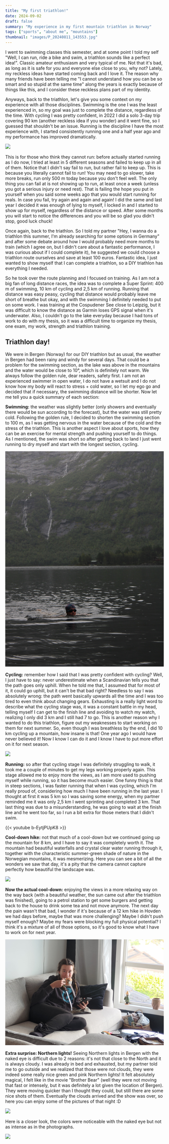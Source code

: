 ```yaml
---
title: "My first triathlon!"
date: 2024-09-02
draft: false
summary: "My experience in my first mountain triathlon in Norway"
tags: ["sports", "about me", "mountains"]
thumbnail: "images/P_20240811_143553.jpg"
---
```


I went to swimming classes this semester, and at some point I told my self "Well, I can run, ride a bike and swim, a triathlon sounds like a perfect idea!". Classic amateur enthusiasm and very typical of me. Not that it's bad, as long as it is safe for you and everyone else close to you, why not? Lately, my reckless ideas have started coming back and I love it. The reason why many friends have been telling me "I cannot understand how you can be so smart and so stupid at the same time" along the years is exactly because of things like this, and I consider these reckless plans part of my identity.

Anyways, back to the triathlon, let's give you some context on my experience with all those disciplines. Swimming is the one I was the least experienced in, so my goal was just to complete the distance, regardless of the time. With cycling I was pretty confident, in 2022 I did a solo 3-day trip covering 90 km (another reckless idea if you wonder) and it went fine, so I guessed that shouldn't be an issue. Running is the discipline I have the most experience with, I started consistently running one and a half year ago and my performance has improved dramatically. 

<img class="thumbnailshadow" src="images/P_20240811_143553.jpg">

This is for those who think they cannot run: before actually started running as I do now, I tried at least in 5 different seasons and failed to keep up in all of them. Notice that I didn't say fail to run, but rather fail to keep up. This is because you literally cannot fail to run! You may need to go slower, take more breaks, run only 500 m today because you don't feel well. The only thing you can fail at is not showing up to run, at least once a week (unless you got a serious injury or need rest). That is failing the hope you put in yourself when you said some weeks ago that you would start running for reals. In case you fail, try again and again and again! I did the same and last year I decided it was enough of lying to myself, I locked in and I started to show up for myself, regardless of the distance or speed. After some months you will start to notice the differences and you will be so glad you didn't stop, good luck chuck!

Once again, back to the triathlon. So I told my partner "Hey, I wanna do a triathlon this summer, I'm already searching for some options in Germany" and after some debate around how I would probably need more months to train (which I agree on, but I didn't care about a fantastic performance, I was curious about if I could complete it), he suggested we could choose a triathlon route ourselves and save at least 100 euros. Fantastic idea, I just wanted to show myself that I can complete a triathlon, so a DIY triathlon has everything I needed. 

So he took over the route planning and I focused on training. As I am not a big fan of long distance races, the idea was to complete a Super Sprint: 400 m of swimming, 10 km of cycling and 2,5 km of running. Running that distance was easy peasy, cycling that distance would probably leave me short of breathe but okay, and with the swimming I definitely needed to put on some work. I was training at the Cospudener See close to Leipzig, but it was difficult to know the distance as Garmin loses GPS signal when it's underwater. Also, I couldn't go to the lake everyday because I had tons of work to do with my thesis, so it was a difficult time to organize my thesis, one exam, my work, strength and triathlon training.

## Triathlon day!

We were in Bergen (Norway) for our DIY triathlon but as usual, the weather in Bergen had been rainy and windy for several days. That could be a problem for the swimming section, as the lake was above in the mountains and the water would be close to 10°, which is definitely not warm. We always follow the golden rule, dear readers, safety first. I am not an experienced swimmer in open water, I do not have a wetsuit and I do not know how my body will react to stress + cold water, so I let my ego go and decided that if necessary, the swimming distance will be shorter. Now let me tell you a quick summary of each section:

<strong>Swimming:</strong> the weather was slightly better (only showers and eventually there would be sun according to the forecast), but the water was still pretty cold. Following the golden rule, I decided to shorten the swimming section to 100 m, as I was getting nervous in the water because of the cold and the stress of the triathlon. This is another aspect I love about sports, how they can be an exercise for mental strength and pushing yourself to do things. As I mentioned, the swim was short so after getting back to land I just went running to dry myself and start with the longest section, cycling.

<img class="thumbnailshadow" src="images/IMG_9698_edited.JPG">

<strong>Cycling:</strong> remember how I said that I was pretty confident with cycling? Well, I just have to say: never underestimate when a Scandinavian tells you that the path goes only uphill. When he told me that, I assumed that for most of it, it could go uphill, but it can't be that bad right? Needless to say I was absolutely wrong: the path went basically upwards all the time and I was too tired to even think about changing gears. Exhausting is a really light word to describe what the cycling stage was, it was a constant battle in my head, telling myself I can get to the finish line and avoiding to watch my watch, realizing I only did 3 km and I still had 7 to go. This is another reason why I wanted to do this triathlon, figure out my weaknesses to start working on them for next summer. So, even though I was breathless by the end, I did 10 km cycling up a mountain, how insane is that! One year ago I would have never believed it! Now I know I can do it and I know I have to put more effort on it for next season.

<img class="thumbnailshadow" src="images/P_20240811_143209.jpg">

<strong>Running:</strong> so after that cycling stage I was definitely struggling to walk, it took me a couple of minutes to get my legs working properly again. This stage allowed me to enjoy more the views, as I am more used to pushing myself while running, so it has become much easier. One funny thing is that in steep sections, I was faster running that when I was cycling, which I'm really proud of, considering how much I have been running in the last year. I thought at first it was 5 km so I was saving some energy, when my partner reminded me it was only 2,5 km I went sprinting and completed 3 km. That last thing was due to a misunderstanding, he was going to wait at the finish line and he went too far, so I run a bit extra for those meters that I didn't swim.

{{< youtube b-EytjPUpK8 >}}

<strong>Cool-down hike:</strong> not that much of a cool-down but we continued going up the mountain for 8 km, and I have to say it was completely worth it. The mountain had beautiful waterfalls and crystal clear water running through it, together with the characteristic summer-green shade of nature in the Norwegian mountains, it was mesmerizing. Here you can see a bit of all the wonders we saw that day, it's a pity that the camera cannot capture perfectly how beautiful the landscape was.

<img class="thumbnailshadow" src="images/P_20240811_153613.jpg">

<strong>Now the actual cool-down:</strong> enjoying the views in a more relaxing way on the way back (with a beautiful weather, the sun came out after the triathlon was finished), going to a petrol station to get some burgers and getting back to the house to drink some tea and not move anymore. The next day the pain wasn't that bad, I wonder if it's because of a 12 km hike in Hovden we had days before, maybe that was more challenging? Maybe I didn't push myself enough?  Maybe my fears were blocking my full physical potential? I think it's a mixture of all of those options, so it's good to know what I have to work on for next year.

<img class="thumbnailshadow" src="images\P_20240811_19094.jpg">

<strong>Extra surprise: Northern lights!</strong> Seeing Northern lights in Bergen with the naked eye is difficult due to 2 reasons: it's not that close to the North and it is always cloudy. I was already in bed and exhausted, but my partner told me to go outside and we realized that those were not clouds, they were indeed some really nice green and pink Northern lights! It felt absolutely magical, I felt like in the movie "Brother Bear" (well they were not moving that fast or intensely, but it was definitely a lot given the location of Bergen). They were moving quicker than I thought they could, but still there are some nice shots of them. Eventually the clouds arrived and the show was over, so here you can enjoy some of the pictures of that night :D

<img class="thumbnailshadow" src="images\IMG_9727.JPG">

Here is a closer look, the colors were noticeable with the naked eye but not as intense as in the photographs.

<img class="thumbnailshadow" src="images\IMG_9716.JPG">